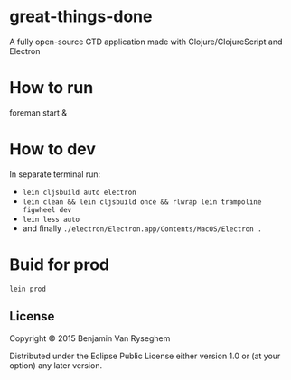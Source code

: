 # great-things-done

A fully open-source GTD application made with Clojure/ClojureScript and Electron

# How to run

foreman start &

# How to dev

In separate terminal run:

- `lein cljsbuild auto electron`
- `lein clean && lein cljsbuild once && rlwrap lein trampoline figwheel dev`
- `lein less auto`
- and finally `./electron/Electron.app/Contents/MacOS/Electron .`

# Buid for prod

    lein prod

## License

Copyright © 2015 Benjamin Van Ryseghem

Distributed under the Eclipse Public License either version 1.0 or (at
your option) any later version.

